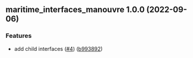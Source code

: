 ## maritime_interfaces_manouvre 1.0.0 (2022-09-06)


### Features

* add child interfaces ([#4](https://github.com/Greenroom-Robotics/maritime_interfaces/issues/4)) ([b993892](https://github.com/Greenroom-Robotics/maritime_interfaces/commit/b993892db9e4fa47521ab05802f73dd3db7bcbc5))
